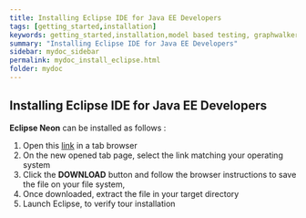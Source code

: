 ```yaml
---
title: Installing Eclipse IDE for Java EE Developers
tags: [getting_started,installation]
keywords: getting_started,installation,model based testing, graphwalker
summary: "Installing Eclipse IDE for Java EE Developers"
sidebar: mydoc_sidebar
permalink: mydoc_install_eclipse.html
folder: mydoc
---
```


## Installing Eclipse IDE for Java EE Developers

**Eclipse Neon** can be installed as follows :

1. Open this [link](https://www.eclipse.org/downloads/packages/eclipse-ide-java-ee-developers/neon3) in a tab browser
2. On the new opened tab page, select the link matching your operating system
3. Click the **DOWNLOAD** button and follow the browser instructions to save the file on your file system,
4. Once downloaded, extract the file in your target directory
5. Launch Eclipse, to verify tour installation



